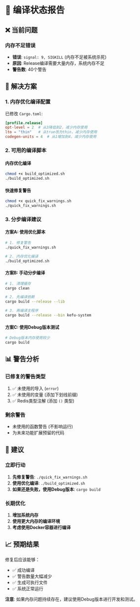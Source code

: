 # 🚨 编译状态报告

## ❌ 当前问题

### 内存不足错误
- **错误**: `signal: 9, SIGKILL` (内存不足被系统杀死)
- **原因**: Release编译需要大量内存，系统内存不足
- **警告数**: 40个警告

## 🔧 解决方案

### 1. 内存优化编译配置
已修改 `Cargo.toml`:
```toml
[profile.release]
opt-level = 2  # 从3降低到2，减少内存使用
lto = "thin"   # 从true改为thin，减少内存使用
codegen-units = 4  # 从1增加到4，减少内存使用
```

### 2. 可用的编译脚本

#### 内存优化编译
```bash
chmod +x build_optimized.sh
./build_optimized.sh
```

#### 快速修复警告
```bash
chmod +x quick_fix_warnings.sh
./quick_fix_warnings.sh
```

### 3. 分步编译建议

#### 方案A: 使用优化脚本
```bash
# 1. 修复警告
./quick_fix_warnings.sh

# 2. 内存优化编译
./build_optimized.sh
```

#### 方案B: 手动分步编译
```bash
# 1. 清理缓存
cargo clean

# 2. 先编译依赖
cargo build --release --lib

# 3. 再编译主程序
cargo build --release --bin kefu-system
```

#### 方案C: 使用Debug版本测试
```bash
# Debug版本内存使用较少
cargo build
```

## 📊 警告分析

### 已修复的警告类型
1. ✅ 未使用的导入 (`error`)
2. ✅ 未使用的变量 (添加下划线前缀)
3. ✅ Redis类型注解 (添加 `()` 类型)

### 剩余警告
- 未使用的函数警告 (不影响运行)
- 为未来功能扩展预留的代码

## 🎯 建议

### 立即行动
1. **先修复警告**: `./quick_fix_warnings.sh`
2. **使用优化编译**: `./build_optimized.sh`
3. **如果还是失败，使用Debug版本**: `cargo build`

### 长期优化
1. **增加系统内存**
2. **使用更大内存的编译环境**
3. **考虑使用Docker容器进行编译**

## 📈 预期结果

修复后应该能够：
- ✅ 成功编译
- ✅ 警告数量大幅减少
- ✅ 生成可执行文件
- ✅ 系统正常运行

**注意**: 如果内存问题持续存在，建议使用Debug版本进行开发和测试。